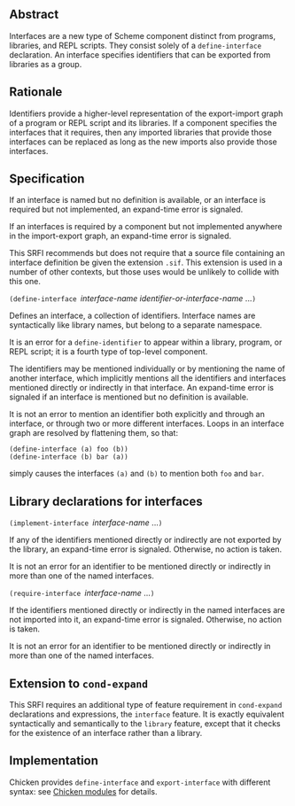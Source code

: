 ## Abstract

Interfaces are a new type of Scheme component
distinct from programs, libraries, and REPL scripts.
They consist solely of a `define-interface` declaration.
An interface specifies identifiers
that can be exported from libraries as a group.

## Rationale

Identifiers provide a higher-level representation
of the export-import graph of a program or REPL script
and its libraries.
If a component specifies the interfaces that it requires,
then any imported libraries that provide
those interfaces can be replaced as long as the new
imports also provide those interfaces.

## Specification

If an interface is named but no definition is available,
or an interface is required but not implemented,
an expand-time error is signaled.

If an interfaces is required by a component but not implemented
anywhere in the import-export graph,
an expand-time error is signaled.

This SRFI recommends but does not require
that a source file containing an interface definition
be given the extension `.sif`.
This extension is used in a number of other contexts,
but those uses would be unlikely to collide with this one.

`(define-interface `*interface-name identifier-or-interface-name* ...`)`

Defines an interface, a collection of identifiers.
Interface names are syntactically like library names,
but belong to a separate namespace.

It is an error for a `define-identifier` to appear
within a library, program, or REPL script; it is a fourth
type of top-level component.

The identifiers may be mentioned individually
or by mentioning the name of another interface,
which implicitly mentions all the identifiers and interfaces
mentioned directly or indirectly in that interface.
An expand-time error is signaled if an interface
is mentioned but no definition is available.

It is not an error to mention an identifier
both explicitly and through an interface,
or through two or more different interfaces.
Loops in an interface graph are resolved
by flattening them, so that:

```
(define-interface (a) foo (b))
(define-interface (b) bar (a))
```

simply causes the interfaces `(a)` and `(b)` to mention both `foo` and `bar`.

## Library declarations for interfaces

`(implement-interface `*interface-name* ...`)`

If any of the identifiers mentioned
directly or indirectly are not exported
by the library, an expand-time error is signaled.
Otherwise, no action is taken.

It is not an error for an identifier
to be mentioned directly or indirectly in more than
one of the named interfaces.

`(require-interface `*interface-name* ...`)`

If the identifiers mentioned
directly or indirectly in the named interfaces
are not imported into it,
an expand-time error is signaled.
Otherwise, no action is taken.

It is not an error for an identifier
to be mentioned directly or indirectly in more than
one of the named interfaces.

## Extension to `cond-expand`

This SRFI requires an additional type of feature requirement
in `cond-expand` declarations and expressions, the
`interface` feature.  It is exactly equivalent
syntactically and semantically
to the `library` feature, except that it checks for the
existence of an interface rather than a library.

## Implementation

Chicken provides `define-interface` and `export-interface`
with different syntax: see
[Chicken modules](http://wiki.call-cc.org/man/5/Modules)
for details.
